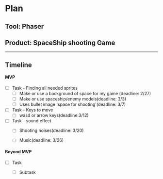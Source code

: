 # Plan

## Tool: Phaser
## Product: SpaceShip shooting Game

---

## Timeline

#### MVP
- [ ] Task - Finding all needed sprites
  - [ ] Make or use a background of space for my game (deadline: 2/27)
  - [ ] Make or use spaceship/enemy models(deadline: 3/3)
  - [ ] Uses bullet image 'space for shooting'(deadline: 3/7)
- [ ] Task - Keys to move
  - [ ] wasd or arrow keys(deadline:3/12)
- [ ] Task - sound effect
  - [ ] Shooting noises(deadline: 3/20)
  - [ ] Music(deadline: 3/26)



#### Beyond MVP

- [ ] Task
  - [ ] Subtask


<!-- EXAMPLE

## Tool: APIs
## Product: Green Glass Door riddle app

## Timeline

### MVP

- [ ] Front-end
  - [x] Webpage to collect input from user (deadline: 4/15)
  - [ ] Webpage to display "yes, but a ___ can't" or "no, but a ___ can" (deadline: 5/1)
- [x] Back-end
  - [x] Use regex to test whether or not the word can go through the GGD (deadline: 3/1)
  - [x] Use the Twinword API to find related words (deadline: 3/15)
    - [ ] Iterate through the words until an opposite example can be found (deadline: 4/1)

#### Beyond MVP

- [ ] Use another API to make sure the opposite example is a noun
- [ ] Automate notification of API limit to make sure I don’t exceed free quota
- [ ] A multiple choice quizzer that will test the user’s knowledge of the solution

-->





<!-- DO NOT USE THIS YET

| Name | Glows | Grows |
| -------- | ------- | ------- |
|   |   |
|   |   |
|   |   |
|   |   |
|   |   |
|   |   |

-->
